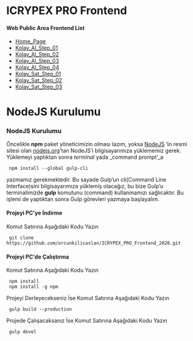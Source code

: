 # ICRYPEX PRO Frontend

#### Web Public Area Frontend List
 - [Home_Page](https://orcunkilicaslan.github.io/ICRYPEX_PRO_Frontend_2020/html/Home_Page.html)
 - [Kolay_Al_Step_01](https://orcunkilicaslan.github.io/ICRYPEX_PRO_Frontend_2020/html/Kolay_Al_Step_01.html)
 - [Kolay_Al_Step_02](https://orcunkilicaslan.github.io/ICRYPEX_PRO_Frontend_2020/html/Kolay_Al_Step_02.html)
 - [Kolay_Al_Step_03](https://orcunkilicaslan.github.io/ICRYPEX_PRO_Frontend_2020/html/Kolay_Al_Step_03.html)
 - [Kolay_Al_Step_04](https://orcunkilicaslan.github.io/ICRYPEX_PRO_Frontend_2020/html/Kolay_Al_Step_04.html)
 - [Kolay_Sat_Step_01](https://orcunkilicaslan.github.io/ICRYPEX_PRO_Frontend_2020/html/Kolay_Sat_Step_01.html)
 - [Kolay_Sat_Step_02](https://orcunkilicaslan.github.io/ICRYPEX_PRO_Frontend_2020/html/Kolay_Sat_Step_02.html)
 - [Kolay_Sat_Step_03](https://orcunkilicaslan.github.io/ICRYPEX_PRO_Frontend_2020/html/Kolay_Sat_Step_03.html)
   

# NodeJS Kurulumu
  
### NodeJS Kurulumu  
Öncelikle **npm** paket yöneticimizin olması lazım, yoksa [NodeJS](https://nodejs.org/) ‘in resmi sitesi olan [nodejs.org](https://nodejs.org/en/download/)’tan NodeJS’i bilgisayarımıza yüklememiz gerek.  Yüklemeyi yaptıktan sonra _terminal_ yada _command prompt’_a  
  
     npm install --global gulp-cli  

yazmamız gerekmektedir. Bu sayade Gulp’un cli(Command Line Interface)sini bilgisayarımıza yüklemiş olacağız, bu bize Gulp’u terminalimizde **gulp** komutunu (command) kullanmamızı sağlıcaktır. Bu işlemi de yaptıktan sonra Gulp görevleri yazmaya başlayalım.  
  
  
#### Projeyi PC'ye İndirme  
Komut Satırına Aşağıdaki Kodu Yazın  

     git clone https://github.com/orcunkilicaslan/ICRYPEX_PRO_Frontend_2020.git  

#### Projeyi PC'de Çalıştırma  
Komut Satırına Aşağıdaki Kodu Yazın  

     npm install
     npm install -g npm  


Projeyi Derleyecekseniz İse Komut Satırına Aşağıdaki Kodu Yazın  

     gulp build --production

Projede Çalışacaksanız İse Komut Satırına Aşağıdaki Kodu Yazın  

     gulp devel  